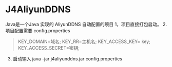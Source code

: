 # J4AliyunDDNS
Java是一个Java 实现的 AliyunDDNS 自动配置的项目
1，项目直接打包启动。
2. 项目配置需要 config.properties
>  KEY_DOMAIN=域名;
>  KEY_RR=主机名;
>  KEY_ACCESS_KEY= key;
>  KEY_ACCESS_SECRET=密钥;
3. 启动输入 java  -jar   j4aliyunddns.jar  config.properties

